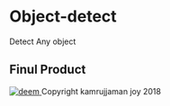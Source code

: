 # Object-detect
Detect Any object
## Finul Product
[
![deem](https://user-images.githubusercontent.com/18536121/48797584-cb4d8800-ed2c-11e8-9606-a91af229a970.gif)
](url)
Copyright kamrujjaman joy 2018
